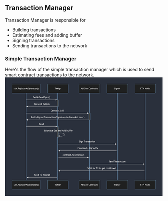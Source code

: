 ## Transaction Manager
Transaction Manager is responsible for
* Building transactions
* Estimating fees and adding buffer
* Signing transactions
* Sending transactions to the network


### Simple Transaction Manager
Here's the flow of the simple transaction manager which is used to send smart contract
transactions to the network.
![Simple Transaction Manager](simple-tx-manager-flow.png)

